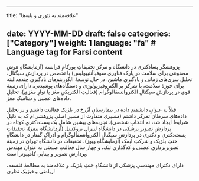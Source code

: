 
---
title: "علاقه‌مند به تئوری و پایه‌ها"

date: YYYY-MM-DD
draft: false
categories: ["Category"]
weight: 1
language: "fa"  # Language tag for Farsi content
---
پژوهشگرِ پسادکتری در دانشگاه و مرکزِ تحقیقاتِ یورکامِ فرانسه (آزمایشگاهِ هوشِ مصنوعی برای سلامت در پارک فناوری سوفیاآنتیپولیس)  با تخصص در پردازشِ سیگنال، تحلیلِ سری‌های زمانی و یادگیریِ ماشین. در حالِ توسعهٔ الگوریتم‌های یادگیریِ چندمدالیته برای حوزهٔ سلامت، با تمرکز بر الکتروفیزیولوژی و دستگاه‌های پوشیدنی. دارای زمینهٔ قوی در پردازشِ سیگنالِ الکتروانسفالوگرام (فعالیتِ الکتریکیِ مغز یا نوارِ مغزی)، تحلیلِ داده‌های عصبی و دینامیکِ مغز.

قبلاً به عنوانِ دانشمندِ داده در بیمارستانِ آزُرخ در بلژیک فعالیت داشتم و بر تحلیلِ داده‌های سرطان تمرکز داشتم (مسیری متفاوت از مسیرِ اصلیِ پژوهشی‌ام که به دلیلِ شرایط ایجاد شد، نه انتخابِ شخصی). تجربه‌های پیشین شاملِ یک پست‌دکتریِ کوتاه در پردازشِ تصویرِ پزشکی در دانشگاهِ لیبرالِ بروکسل (آزمایشگاهِ بیمز)، تحقیقاتِ پست‌دکتری و دکتری در پردازشِ سیگنالِ الکتروانسفالوگرام و ادراکِ گفتار در دانشگاهِ خنتِ بلژیک و شرکتِ ایمک (آزمایشگاهِ ویوز)، تحقیقات در دانشگاهِ تهران در زمینهٔ تصویربرداریِ عصبی و کدگذاریِ تنک، و چهار سال فعالیتِ صنعتی به عنوانِ مهندسِ پردازشِ تصویر و بیناییِ کامپیوتر است.

دارای دکترای مهندسیِ پزشکی از دانشگاهِ خنتِ بلژیک و علاقه‌مند به مطالعهٔ فلسفه، ریاضی و فیزیکِ نظری!